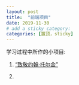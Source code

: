 ```yaml
---
layout: post
title:  "前端项目"
date: 2019-11-30
# add a sticky category:
categories: [置顶，sticky]
---
```

<html>
<body>
学习过程中所作的小项目:
<ol>
<li><a href="https://akayi07.github.io/TributePage1/" target="_blank">“致敬约翰·托尔金”<a><li>
<ol>

